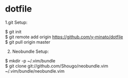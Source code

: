 dotfile  
=======  
1.git Setup:  

$ git init  
$ git remote add origin https://github.com/y-minato/dotfile  
$ git pull origin master  
  
2. Neobundle Setup:
  
$ mkdir -p ~/.vim/bundle  
$ git clone git://github.com/Shougo/neobundle.vim ~/.vim/bundle/neobundle.vim  
